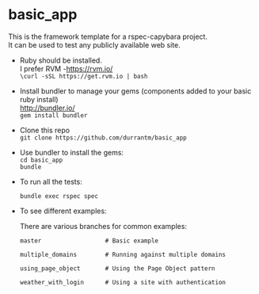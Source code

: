 # basic_app

This is the framework template for a rspec-capybara project.  
It can be used to test any publicly available web site.

- Ruby should be installed.  
  I prefer RVM -https://rvm.io/  
  `\curl -sSL https://get.rvm.io | bash`

- Install bundler to manage your gems (components added to your basic ruby install)  
  http://bundler.io/  
  `gem install bundler`

- Clone this repo  
  `git clone https://github.com/durrantm/basic_app`

- Use bundler to install the gems:  
  `cd basic_app`  
  `bundle`

- To run all the tests:

  `bundle exec rspec spec`

- To see different examples:

  There are various branches for common examples:

  `master                  # Basic example`  

  `multiple_domains        # Running against multiple domains`  

  `using_page_object       # Using the Page Object pattern`  

  `weather_with_login      # Using a site with authentication`  
